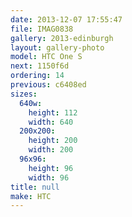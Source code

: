 ```yaml
---
date: 2013-12-07 17:55:47
file: IMAG0838
gallery: 2013-edinburgh
layout: gallery-photo
model: HTC One S
next: 1150f6d
ordering: 14
previous: c6408ed
sizes:
  640w:
    height: 112
    width: 640
  200x200:
    height: 200
    width: 200
  96x96:
    height: 96
    width: 96
title: null
make: HTC
---
```


